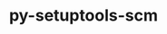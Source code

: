 ---
title: "py-setuptools-scm"
layout: cache
categories: [package, develop-2023-11-05]
meta: {"versions": ["7.0.5", "7.1.0"], "compilers": ["apple-clang@=15.0.0", "cce@=15.0.1", "gcc@=11.1.0", "gcc@=11.3.0", "gcc@=11.4.0", "gcc@=7.3.1", "gcc@=7.5.0", "gcc@=9.4.0", "oneapi@=2023.2.0"], "oss": ["amzn2", "rhel8", "ubuntu18.04", "ubuntu20.04", "ubuntu22.04", "ventura"], "platforms": ["darwin", "linux"], "targets": ["aarch64", "neoverse_n1", "neoverse_v1", "ppc64le", "x86_64_v3", "zen4"], "stacks": ["aws-isc", "aws-isc-aarch64", "data-vis-sdk", "e4s", "e4s-cray-rhel", "e4s-neoverse_v1", "e4s-oneapi", "e4s-power", "e4s-rocm-external", "ml-darwin-aarch64-mps", "ml-linux-x86_64-cpu", "ml-linux-x86_64-cuda", "ml-linux-x86_64-rocm", "radiuss", "root"], "num_specs": 33, "num_specs_by_stack": {"root": 33, "ml-darwin-aarch64-mps": 2, "aws-isc-aarch64": 2, "aws-isc": 1, "e4s-cray-rhel": 2, "radiuss": 3, "e4s-neoverse_v1": 3, "e4s-power": 4, "data-vis-sdk": 2, "e4s": 5, "e4s-rocm-external": 1, "e4s-oneapi": 5, "ml-linux-x86_64-cpu": 4, "ml-linux-x86_64-rocm": 4, "ml-linux-x86_64-cuda": 4}}
spec_details: [{"hash": "tztfvdtwstg4ukbabmjmtzrestjmiza3", "compiler": "apple-clang@=15.0.0", "versions": ["7.1.0"], "os": "ventura", "platform": "darwin", "target": "aarch64", "variants": ["build_system=python_pip", "+toml"], "stacks": ["root", "ml-darwin-aarch64-mps"], "size": "-", "tarball": "https://binaries.spack.io/releases/develop-2023-11-05/build_cache/darwin-ventura-aarch64/apple-clang-15.0.0/py-setuptools-scm-7.1.0/darwin-ventura-aarch64-apple-clang-15.0.0-py-setuptools-scm-7.1.0-tztfvdtwstg4ukbabmjmtzrestjmiza3.spack"}, {"hash": "4zd65f2vjoqujov5pjc4ag2n3qoijf4l", "compiler": "apple-clang@=15.0.0", "versions": ["7.1.0"], "os": "ventura", "platform": "darwin", "target": "aarch64", "variants": ["build_system=python_pip", "+toml"], "stacks": ["root", "ml-darwin-aarch64-mps"], "size": "-", "tarball": "https://binaries.spack.io/releases/develop-2023-11-05/build_cache/darwin-ventura-aarch64/apple-clang-15.0.0/py-setuptools-scm-7.1.0/darwin-ventura-aarch64-apple-clang-15.0.0-py-setuptools-scm-7.1.0-4zd65f2vjoqujov5pjc4ag2n3qoijf4l.spack"}, {"hash": "23mjj2kaa6ikxedpmwfrcy6sasvswvoz", "compiler": "gcc@=7.3.1", "versions": ["7.1.0"], "os": "amzn2", "platform": "linux", "target": "aarch64", "variants": ["build_system=python_pip", "+toml"], "stacks": ["root", "aws-isc-aarch64"], "size": "-", "tarball": "https://binaries.spack.io/releases/develop-2023-11-05/build_cache/linux-amzn2-aarch64/gcc-7.3.1/py-setuptools-scm-7.1.0/linux-amzn2-aarch64-gcc-7.3.1-py-setuptools-scm-7.1.0-23mjj2kaa6ikxedpmwfrcy6sasvswvoz.spack"}, {"hash": "hdyywn4kqofskjlur6p4eiwjoci7jpdk", "compiler": "gcc@=7.3.1", "versions": ["7.1.0"], "os": "amzn2", "platform": "linux", "target": "neoverse_n1", "variants": ["build_system=python_pip", "+toml"], "stacks": ["root", "aws-isc-aarch64"], "size": "-", "tarball": "https://binaries.spack.io/releases/develop-2023-11-05/build_cache/linux-amzn2-neoverse_n1/gcc-7.3.1/py-setuptools-scm-7.1.0/linux-amzn2-neoverse_n1-gcc-7.3.1-py-setuptools-scm-7.1.0-hdyywn4kqofskjlur6p4eiwjoci7jpdk.spack"}, {"hash": "r64lc4rwr6mq57weqzyqctzr4nrrh6xi", "compiler": "gcc@=7.3.1", "versions": ["7.1.0"], "os": "amzn2", "platform": "linux", "target": "x86_64_v3", "variants": ["build_system=python_pip", "+toml"], "stacks": ["root", "aws-isc"], "size": "-", "tarball": "https://binaries.spack.io/releases/develop-2023-11-05/build_cache/linux-amzn2-x86_64_v3/gcc-7.3.1/py-setuptools-scm-7.1.0/linux-amzn2-x86_64_v3-gcc-7.3.1-py-setuptools-scm-7.1.0-r64lc4rwr6mq57weqzyqctzr4nrrh6xi.spack"}, {"hash": "bfyzpvz7s3lmfv3h5bndz62k7vn2y3es", "compiler": "cce@=15.0.1", "versions": ["7.1.0"], "os": "rhel8", "platform": "linux", "target": "zen4", "variants": ["build_system=python_pip", "+toml"], "stacks": ["root", "e4s-cray-rhel"], "size": "-", "tarball": "https://binaries.spack.io/releases/develop-2023-11-05/build_cache/linux-rhel8-zen4/cce-15.0.1/py-setuptools-scm-7.1.0/linux-rhel8-zen4-cce-15.0.1-py-setuptools-scm-7.1.0-bfyzpvz7s3lmfv3h5bndz62k7vn2y3es.spack"}, {"hash": "eqq73oupsavtny6eyr4utwzvjxvolplk", "compiler": "cce@=15.0.1", "versions": ["7.1.0"], "os": "rhel8", "platform": "linux", "target": "zen4", "variants": ["build_system=python_pip", "+toml"], "stacks": ["root", "e4s-cray-rhel"], "size": "-", "tarball": "https://binaries.spack.io/releases/develop-2023-11-05/build_cache/linux-rhel8-zen4/cce-15.0.1/py-setuptools-scm-7.1.0/linux-rhel8-zen4-cce-15.0.1-py-setuptools-scm-7.1.0-eqq73oupsavtny6eyr4utwzvjxvolplk.spack"}, {"hash": "hldbotenynynldvz5brhb2clquirqwhs", "compiler": "gcc@=7.5.0", "versions": ["7.1.0"], "os": "ubuntu18.04", "platform": "linux", "target": "x86_64_v3", "variants": ["build_system=python_pip", "+toml"], "stacks": ["radiuss", "root"], "size": "-", "tarball": "https://binaries.spack.io/releases/develop-2023-11-05/build_cache/linux-ubuntu18.04-x86_64_v3/gcc-7.5.0/py-setuptools-scm-7.1.0/linux-ubuntu18.04-x86_64_v3-gcc-7.5.0-py-setuptools-scm-7.1.0-hldbotenynynldvz5brhb2clquirqwhs.spack"}, {"hash": "e3xkz4lnab5acu5q62ajao6t54qv7l4y", "compiler": "gcc@=7.5.0", "versions": ["7.1.0"], "os": "ubuntu18.04", "platform": "linux", "target": "x86_64_v3", "variants": ["build_system=python_pip", "+toml"], "stacks": ["radiuss", "root"], "size": "-", "tarball": "https://binaries.spack.io/releases/develop-2023-11-05/build_cache/linux-ubuntu18.04-x86_64_v3/gcc-7.5.0/py-setuptools-scm-7.1.0/linux-ubuntu18.04-x86_64_v3-gcc-7.5.0-py-setuptools-scm-7.1.0-e3xkz4lnab5acu5q62ajao6t54qv7l4y.spack"}, {"hash": "wsbimrfqoarw5mudlkhtouznuujv3guw", "compiler": "gcc@=7.5.0", "versions": ["7.1.0"], "os": "ubuntu18.04", "platform": "linux", "target": "x86_64_v3", "variants": ["build_system=python_pip", "+toml"], "stacks": ["radiuss", "root"], "size": "-", "tarball": "https://binaries.spack.io/releases/develop-2023-11-05/build_cache/linux-ubuntu18.04-x86_64_v3/gcc-7.5.0/py-setuptools-scm-7.1.0/linux-ubuntu18.04-x86_64_v3-gcc-7.5.0-py-setuptools-scm-7.1.0-wsbimrfqoarw5mudlkhtouznuujv3guw.spack"}, {"hash": "kf63kohpufgh633kyuijxitcuch33upw", "compiler": "gcc@=11.4.0", "versions": ["7.1.0"], "os": "ubuntu20.04", "platform": "linux", "target": "neoverse_v1", "variants": ["build_system=python_pip", "+toml"], "stacks": ["e4s-neoverse_v1", "root"], "size": "-", "tarball": "https://binaries.spack.io/releases/develop-2023-11-05/build_cache/linux-ubuntu20.04-neoverse_v1/gcc-11.4.0/py-setuptools-scm-7.1.0/linux-ubuntu20.04-neoverse_v1-gcc-11.4.0-py-setuptools-scm-7.1.0-kf63kohpufgh633kyuijxitcuch33upw.spack"}, {"hash": "zwkfcqeeiimazavslkgxbho7mnav36la", "compiler": "gcc@=11.4.0", "versions": ["7.0.5"], "os": "ubuntu20.04", "platform": "linux", "target": "neoverse_v1", "variants": ["build_system=python_pip", "+toml"], "stacks": ["e4s-neoverse_v1", "root"], "size": "-", "tarball": "https://binaries.spack.io/releases/develop-2023-11-05/build_cache/linux-ubuntu20.04-neoverse_v1/gcc-11.4.0/py-setuptools-scm-7.0.5/linux-ubuntu20.04-neoverse_v1-gcc-11.4.0-py-setuptools-scm-7.0.5-zwkfcqeeiimazavslkgxbho7mnav36la.spack"}, {"hash": "5g6i4yppy6letek2ynrcwyvv5ouoqksu", "compiler": "gcc@=11.4.0", "versions": ["7.1.0"], "os": "ubuntu20.04", "platform": "linux", "target": "neoverse_v1", "variants": ["build_system=python_pip", "+toml"], "stacks": ["e4s-neoverse_v1", "root"], "size": "-", "tarball": "https://binaries.spack.io/releases/develop-2023-11-05/build_cache/linux-ubuntu20.04-neoverse_v1/gcc-11.4.0/py-setuptools-scm-7.1.0/linux-ubuntu20.04-neoverse_v1-gcc-11.4.0-py-setuptools-scm-7.1.0-5g6i4yppy6letek2ynrcwyvv5ouoqksu.spack"}, {"hash": "q23laslvlswpdj576wmu6awf2i6hr6xo", "compiler": "gcc@=9.4.0", "versions": ["7.1.0"], "os": "ubuntu20.04", "platform": "linux", "target": "ppc64le", "variants": ["build_system=python_pip", "+toml"], "stacks": ["root", "e4s-power"], "size": "-", "tarball": "https://binaries.spack.io/releases/develop-2023-11-05/build_cache/linux-ubuntu20.04-ppc64le/gcc-9.4.0/py-setuptools-scm-7.1.0/linux-ubuntu20.04-ppc64le-gcc-9.4.0-py-setuptools-scm-7.1.0-q23laslvlswpdj576wmu6awf2i6hr6xo.spack"}, {"hash": "7gkfhsezejqef7shhza4mukub2ub67zd", "compiler": "gcc@=9.4.0", "versions": ["7.1.0"], "os": "ubuntu20.04", "platform": "linux", "target": "ppc64le", "variants": ["build_system=python_pip", "+toml"], "stacks": ["root", "e4s-power"], "size": "-", "tarball": "https://binaries.spack.io/releases/develop-2023-11-05/build_cache/linux-ubuntu20.04-ppc64le/gcc-9.4.0/py-setuptools-scm-7.1.0/linux-ubuntu20.04-ppc64le-gcc-9.4.0-py-setuptools-scm-7.1.0-7gkfhsezejqef7shhza4mukub2ub67zd.spack"}, {"hash": "dfbgirnyqz7iaabtwoaktnxzjspjgahd", "compiler": "gcc@=9.4.0", "versions": ["7.0.5"], "os": "ubuntu20.04", "platform": "linux", "target": "ppc64le", "variants": ["build_system=python_pip", "+toml"], "stacks": ["root", "e4s-power"], "size": "-", "tarball": "https://binaries.spack.io/releases/develop-2023-11-05/build_cache/linux-ubuntu20.04-ppc64le/gcc-9.4.0/py-setuptools-scm-7.0.5/linux-ubuntu20.04-ppc64le-gcc-9.4.0-py-setuptools-scm-7.0.5-dfbgirnyqz7iaabtwoaktnxzjspjgahd.spack"}, {"hash": "yrcpglmswllpjza7nnvqnlo5mzwwu3q7", "compiler": "gcc@=9.4.0", "versions": ["7.1.0"], "os": "ubuntu20.04", "platform": "linux", "target": "ppc64le", "variants": ["build_system=python_pip", "+toml"], "stacks": ["root", "e4s-power"], "size": "-", "tarball": "https://binaries.spack.io/releases/develop-2023-11-05/build_cache/linux-ubuntu20.04-ppc64le/gcc-9.4.0/py-setuptools-scm-7.1.0/linux-ubuntu20.04-ppc64le-gcc-9.4.0-py-setuptools-scm-7.1.0-yrcpglmswllpjza7nnvqnlo5mzwwu3q7.spack"}, {"hash": "dcwoovja52at647nt5j7d2ntxobhndjw", "compiler": "gcc@=11.1.0", "versions": ["7.1.0"], "os": "ubuntu20.04", "platform": "linux", "target": "x86_64_v3", "variants": ["build_system=python_pip", "+toml"], "stacks": ["root", "data-vis-sdk"], "size": "-", "tarball": "https://binaries.spack.io/releases/develop-2023-11-05/build_cache/linux-ubuntu20.04-x86_64_v3/gcc-11.1.0/py-setuptools-scm-7.1.0/linux-ubuntu20.04-x86_64_v3-gcc-11.1.0-py-setuptools-scm-7.1.0-dcwoovja52at647nt5j7d2ntxobhndjw.spack"}, {"hash": "i3ibgu7e55fxfvott7t4fmsglsptahi2", "compiler": "gcc@=11.1.0", "versions": ["7.1.0"], "os": "ubuntu20.04", "platform": "linux", "target": "x86_64_v3", "variants": ["build_system=python_pip", "+toml"], "stacks": ["root", "data-vis-sdk"], "size": "-", "tarball": "https://binaries.spack.io/releases/develop-2023-11-05/build_cache/linux-ubuntu20.04-x86_64_v3/gcc-11.1.0/py-setuptools-scm-7.1.0/linux-ubuntu20.04-x86_64_v3-gcc-11.1.0-py-setuptools-scm-7.1.0-i3ibgu7e55fxfvott7t4fmsglsptahi2.spack"}, {"hash": "iedntajyedz33xbbuuoermlt5xatdksy", "compiler": "gcc@=11.4.0", "versions": ["7.1.0"], "os": "ubuntu20.04", "platform": "linux", "target": "x86_64_v3", "variants": ["build_system=python_pip", "+toml"], "stacks": ["root", "e4s", "e4s-rocm-external"], "size": "-", "tarball": "https://binaries.spack.io/releases/develop-2023-11-05/build_cache/linux-ubuntu20.04-x86_64_v3/gcc-11.4.0/py-setuptools-scm-7.1.0/linux-ubuntu20.04-x86_64_v3-gcc-11.4.0-py-setuptools-scm-7.1.0-iedntajyedz33xbbuuoermlt5xatdksy.spack"}, {"hash": "spph2roqduufgj7ccqj43aez7nwo43rv", "compiler": "gcc@=11.4.0", "versions": ["7.1.0"], "os": "ubuntu20.04", "platform": "linux", "target": "x86_64_v3", "variants": ["build_system=python_pip", "+toml"], "stacks": ["root", "e4s"], "size": "-", "tarball": "https://binaries.spack.io/releases/develop-2023-11-05/build_cache/linux-ubuntu20.04-x86_64_v3/gcc-11.4.0/py-setuptools-scm-7.1.0/linux-ubuntu20.04-x86_64_v3-gcc-11.4.0-py-setuptools-scm-7.1.0-spph2roqduufgj7ccqj43aez7nwo43rv.spack"}, {"hash": "gv3oi2hv7tjiwncvlnmhkfboprgflhan", "compiler": "gcc@=11.4.0", "versions": ["7.1.0"], "os": "ubuntu20.04", "platform": "linux", "target": "x86_64_v3", "variants": ["build_system=python_pip", "+toml"], "stacks": ["root", "e4s"], "size": "-", "tarball": "https://binaries.spack.io/releases/develop-2023-11-05/build_cache/linux-ubuntu20.04-x86_64_v3/gcc-11.4.0/py-setuptools-scm-7.1.0/linux-ubuntu20.04-x86_64_v3-gcc-11.4.0-py-setuptools-scm-7.1.0-gv3oi2hv7tjiwncvlnmhkfboprgflhan.spack"}, {"hash": "bq5kagnvbpgrzh2lfp34kemo2fppdwrf", "compiler": "gcc@=11.4.0", "versions": ["7.0.5"], "os": "ubuntu20.04", "platform": "linux", "target": "x86_64_v3", "variants": ["build_system=python_pip", "+toml"], "stacks": ["root", "e4s"], "size": "-", "tarball": "https://binaries.spack.io/releases/develop-2023-11-05/build_cache/linux-ubuntu20.04-x86_64_v3/gcc-11.4.0/py-setuptools-scm-7.0.5/linux-ubuntu20.04-x86_64_v3-gcc-11.4.0-py-setuptools-scm-7.0.5-bq5kagnvbpgrzh2lfp34kemo2fppdwrf.spack"}, {"hash": "ewbg6lw7lhzz2nvlewp7fs6lfam7gybn", "compiler": "gcc@=11.4.0", "versions": ["7.1.0"], "os": "ubuntu20.04", "platform": "linux", "target": "x86_64_v3", "variants": ["build_system=python_pip", "+toml"], "stacks": ["root", "e4s"], "size": "-", "tarball": "https://binaries.spack.io/releases/develop-2023-11-05/build_cache/linux-ubuntu20.04-x86_64_v3/gcc-11.4.0/py-setuptools-scm-7.1.0/linux-ubuntu20.04-x86_64_v3-gcc-11.4.0-py-setuptools-scm-7.1.0-ewbg6lw7lhzz2nvlewp7fs6lfam7gybn.spack"}, {"hash": "ggxok65asjhyzbs3pikuseoqifrqeymt", "compiler": "oneapi@=2023.2.0", "versions": ["7.1.0"], "os": "ubuntu20.04", "platform": "linux", "target": "x86_64_v3", "variants": ["build_system=python_pip", "+toml"], "stacks": ["root", "e4s-oneapi"], "size": "-", "tarball": "https://binaries.spack.io/releases/develop-2023-11-05/build_cache/linux-ubuntu20.04-x86_64_v3/oneapi-2023.2.0/py-setuptools-scm-7.1.0/linux-ubuntu20.04-x86_64_v3-oneapi-2023.2.0-py-setuptools-scm-7.1.0-ggxok65asjhyzbs3pikuseoqifrqeymt.spack"}, {"hash": "ypysq5w5jbenb3jlxblvv6dqqeimfazz", "compiler": "oneapi@=2023.2.0", "versions": ["7.1.0"], "os": "ubuntu20.04", "platform": "linux", "target": "x86_64_v3", "variants": ["build_system=python_pip", "+toml"], "stacks": ["root", "e4s-oneapi"], "size": "-", "tarball": "https://binaries.spack.io/releases/develop-2023-11-05/build_cache/linux-ubuntu20.04-x86_64_v3/oneapi-2023.2.0/py-setuptools-scm-7.1.0/linux-ubuntu20.04-x86_64_v3-oneapi-2023.2.0-py-setuptools-scm-7.1.0-ypysq5w5jbenb3jlxblvv6dqqeimfazz.spack"}, {"hash": "eh7cydrfjwzl4yvrrm2tpip5xuq7sa3g", "compiler": "oneapi@=2023.2.0", "versions": ["7.0.5"], "os": "ubuntu20.04", "platform": "linux", "target": "x86_64_v3", "variants": ["build_system=python_pip", "+toml"], "stacks": ["root", "e4s-oneapi"], "size": "-", "tarball": "https://binaries.spack.io/releases/develop-2023-11-05/build_cache/linux-ubuntu20.04-x86_64_v3/oneapi-2023.2.0/py-setuptools-scm-7.0.5/linux-ubuntu20.04-x86_64_v3-oneapi-2023.2.0-py-setuptools-scm-7.0.5-eh7cydrfjwzl4yvrrm2tpip5xuq7sa3g.spack"}, {"hash": "lsrmrmedyllqlitl5lywxc6o5uhg6kj3", "compiler": "oneapi@=2023.2.0", "versions": ["7.1.0"], "os": "ubuntu20.04", "platform": "linux", "target": "x86_64_v3", "variants": ["build_system=python_pip", "+toml"], "stacks": ["root", "e4s-oneapi"], "size": "-", "tarball": "https://binaries.spack.io/releases/develop-2023-11-05/build_cache/linux-ubuntu20.04-x86_64_v3/oneapi-2023.2.0/py-setuptools-scm-7.1.0/linux-ubuntu20.04-x86_64_v3-oneapi-2023.2.0-py-setuptools-scm-7.1.0-lsrmrmedyllqlitl5lywxc6o5uhg6kj3.spack"}, {"hash": "zbzzmcxlhmol5bcdqj3nrcdhvxe2kfyl", "compiler": "oneapi@=2023.2.0", "versions": ["7.1.0"], "os": "ubuntu20.04", "platform": "linux", "target": "x86_64_v3", "variants": ["build_system=python_pip", "+toml"], "stacks": ["root", "e4s-oneapi"], "size": "-", "tarball": "https://binaries.spack.io/releases/develop-2023-11-05/build_cache/linux-ubuntu20.04-x86_64_v3/oneapi-2023.2.0/py-setuptools-scm-7.1.0/linux-ubuntu20.04-x86_64_v3-oneapi-2023.2.0-py-setuptools-scm-7.1.0-zbzzmcxlhmol5bcdqj3nrcdhvxe2kfyl.spack"}, {"hash": "uskyfezt7eolmbrlqf4yk5za6ycqregr", "compiler": "gcc@=11.3.0", "versions": ["7.1.0"], "os": "ubuntu22.04", "platform": "linux", "target": "x86_64_v3", "variants": ["build_system=python_pip", "+toml"], "stacks": ["ml-linux-x86_64-cpu", "root", "ml-linux-x86_64-rocm", "ml-linux-x86_64-cuda"], "size": "-", "tarball": "https://binaries.spack.io/releases/develop-2023-11-05/build_cache/linux-ubuntu22.04-x86_64_v3/gcc-11.3.0/py-setuptools-scm-7.1.0/linux-ubuntu22.04-x86_64_v3-gcc-11.3.0-py-setuptools-scm-7.1.0-uskyfezt7eolmbrlqf4yk5za6ycqregr.spack"}, {"hash": "w2t66k3gj4xyqkykorq5cfax7zf7wjfh", "compiler": "gcc@=11.3.0", "versions": ["7.1.0"], "os": "ubuntu22.04", "platform": "linux", "target": "x86_64_v3", "variants": ["build_system=python_pip", "+toml"], "stacks": ["ml-linux-x86_64-cpu", "root", "ml-linux-x86_64-rocm", "ml-linux-x86_64-cuda"], "size": "-", "tarball": "https://binaries.spack.io/releases/develop-2023-11-05/build_cache/linux-ubuntu22.04-x86_64_v3/gcc-11.3.0/py-setuptools-scm-7.1.0/linux-ubuntu22.04-x86_64_v3-gcc-11.3.0-py-setuptools-scm-7.1.0-w2t66k3gj4xyqkykorq5cfax7zf7wjfh.spack"}, {"hash": "b5urp4eo7zlluimvveol4lhomq2ooasp", "compiler": "gcc@=11.3.0", "versions": ["7.1.0"], "os": "ubuntu22.04", "platform": "linux", "target": "x86_64_v3", "variants": ["build_system=python_pip", "+toml"], "stacks": ["ml-linux-x86_64-cpu", "root", "ml-linux-x86_64-rocm", "ml-linux-x86_64-cuda"], "size": "-", "tarball": "https://binaries.spack.io/releases/develop-2023-11-05/build_cache/linux-ubuntu22.04-x86_64_v3/gcc-11.3.0/py-setuptools-scm-7.1.0/linux-ubuntu22.04-x86_64_v3-gcc-11.3.0-py-setuptools-scm-7.1.0-b5urp4eo7zlluimvveol4lhomq2ooasp.spack"}, {"hash": "pliouqzi7j2lhpko72c4exgx5s5x6asq", "compiler": "gcc@=11.3.0", "versions": ["7.1.0"], "os": "ubuntu22.04", "platform": "linux", "target": "x86_64_v3", "variants": ["build_system=python_pip", "+toml"], "stacks": ["ml-linux-x86_64-cpu", "root", "ml-linux-x86_64-rocm", "ml-linux-x86_64-cuda"], "size": "-", "tarball": "https://binaries.spack.io/releases/develop-2023-11-05/build_cache/linux-ubuntu22.04-x86_64_v3/gcc-11.3.0/py-setuptools-scm-7.1.0/linux-ubuntu22.04-x86_64_v3-gcc-11.3.0-py-setuptools-scm-7.1.0-pliouqzi7j2lhpko72c4exgx5s5x6asq.spack"}]
---